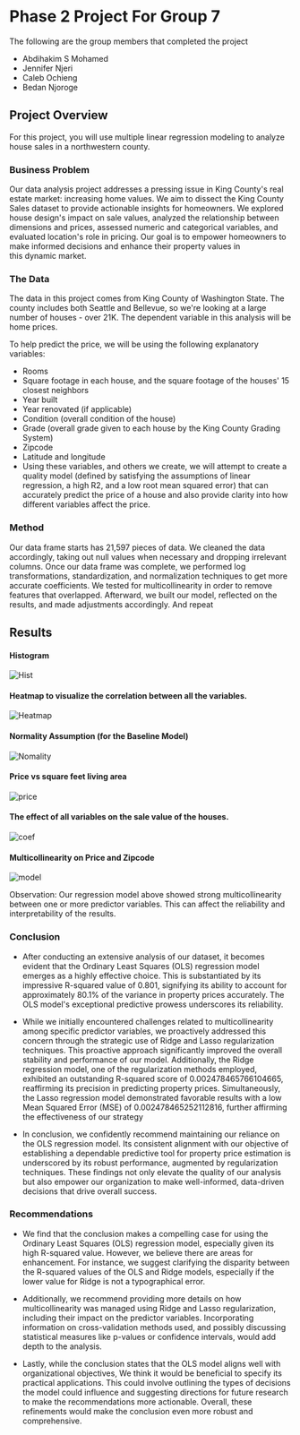 # Phase 2 Project For Group 7

The following are the group members that completed the project
* Abdihakim S Mohamed
* Jennifer Njeri
* Caleb Ochieng
* Bedan Njoroge

## Project Overview

For this project, you will use multiple linear regression modeling to analyze house sales in a northwestern county.

### Business Problem

Our data analysis project addresses a pressing issue in King County's real estate market: increasing home values. We aim to dissect the King County Sales dataset to provide actionable insights for homeowners. We explored house design's impact on sale values, analyzed the relationship between dimensions and prices, assessed numeric and categorical variables, and evaluated location's role in pricing. Our goal is to empower homeowners to make informed decisions and enhance their property values in this dynamic market.

### The Data

The data in this project comes from King County of Washington State. The county includes both Seattle and Bellevue, so we're looking at a large number of houses - over 21K. The dependent variable in this analysis will be home prices.

To help predict the price, we will be using the following explanatory variables:

* Rooms
* Square footage in each house, and the square footage of the houses' 15 closest neighbors
* Year built
* Year renovated (if applicable)
* Condition (overall condition of the house)
* Grade (overall grade given to each house by the King County Grading System)
* Zipcode
* Latitude and longitude
* Using these variables, and others we create, we will attempt to create a quality model (defined by satisfying the assumptions of linear regression, a high R2, and a low root mean squared error) that can accurately predict the price of a house and also provide clarity into how different variables affect the price.



### Method
Our data frame starts has 21,597 pieces of data. We cleaned the data accordingly, taking out null values when necessary and dropping irrelevant columns. Once our data frame was complete, we performed log transformations, standardization, and normalization techniques to get more accurate coefficients. We tested for multicollinearity in order to remove features that overlapped. Afterward, we built our model, reflected on the results, and made adjustments accordingly. And repeat


## Results
#### Histogram 
![Hist](https://github.com/EngCS254/dsc-phase-2-project-v2-3/assets/133906913/9d9c3f1a-10c6-4936-8254-bd6c0a837990)

#### Heatmap to visualize the correlation between all the variables.
![Heatmap](https://github.com/EngCS254/dsc-phase-2-project-v2-3/assets/133906913/7e7f0069-27c4-4179-855f-3e8242b4780e)

#### Normality Assumption (for the Baseline Model)
![Nomality](https://github.com/EngCS254/dsc-phase-2-project-v2-3/assets/133906913/c931cd59-823b-49f2-a25d-3117de2c1b37)

#### Price vs square feet living area
![price](https://github.com/EngCS254/dsc-phase-2-project-v2-3/assets/133906913/e409c754-39e8-4d2c-a96d-b18d90f2351e)

#### The effect of all variables on the sale value of the houses.
![coef](https://github.com/EngCS254/dsc-phase-2-project-v2-3/assets/133906913/0e903d3f-0395-480f-9857-a31e756160f2)

#### Multicollinearity on Price and Zipcode
![model](https://github.com/EngCS254/dsc-phase-2-project-v2-3/assets/133906913/350f8939-951b-4180-b007-c470c67483b9)

Observation: Our regression model above showed strong multicollinearity between one or more predictor variables. This can affect the reliability and interpretability of the results.


### Conclusion
* After conducting an extensive analysis of our dataset, it becomes evident that the Ordinary Least Squares (OLS) regression model emerges as a highly effective choice. This is substantiated by its impressive R-squared value of 0.801, signifying its ability to account for approximately 80.1% of the variance in property prices accurately. The OLS model's exceptional predictive prowess underscores its reliability.

* While we initially encountered challenges related to multicollinearity among specific predictor variables, we proactively addressed this concern through the strategic use of Ridge and Lasso regularization techniques. This proactive approach significantly improved the overall stability and performance of our model. Additionally, the Ridge regression model, one of the regularization methods employed, exhibited an outstanding R-squared score of 0.002478465766104665, reaffirming its precision in predicting property prices. Simultaneously, the Lasso regression model demonstrated favorable results with a low Mean Squared Error (MSE) of 0.002478465252112816, further affirming the effectiveness of our strategy

*  In conclusion, we confidently recommend maintaining our reliance on the OLS regression model. Its consistent alignment with our objective of establishing a dependable predictive tool for property price estimation is underscored by its robust performance, augmented by regularization techniques. These findings not only elevate the quality of our analysis but also empower our organization to make well-informed, data-driven decisions that drive overall success.


### Recommendations
* We find that the conclusion makes a compelling case for using the Ordinary Least Squares (OLS) regression model, especially given its high R-squared value. However, we believe there are areas for enhancement. For instance, we suggest clarifying the disparity between the R-squared values of the OLS and Ridge models, especially if the lower value for Ridge is not a typographical error.

* Additionally, we recommend providing more details on how multicollinearity was managed using Ridge and Lasso regularization, including their impact on the predictor variables. Incorporating information on cross-validation methods used, and possibly discussing statistical measures like p-values or confidence intervals, would add depth to the analysis.

* Lastly, while the conclusion states that the OLS model aligns well with organizational objectives, We think it would be beneficial to specify its practical applications. This could involve outlining the types of decisions the model could influence and suggesting directions for future research to make the recommendations more actionable. Overall, these refinements would make the conclusion even more robust and comprehensive.








